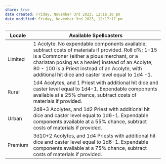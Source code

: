 ```yaml
---
share: true
date created: Friday, November 3rd 2023, 12:16:18 pm
date modified: Friday, November 3rd 2023, 12:17:17 pm
---
```



| **Locale**  | **Available Spellcasters**                                                                                                                                                                                                                                                                                         |
| ------- | -------------------------------------------------------------------------------------------------------------------------------------------------------------------------------------------------------------------------------------------------------------------------------------------------------------- |
| Limited | 1 Acolyte. No expendable components available, subtract costs of materials if provided. Roll d%; 1-15 is a Commoner (either a pious merchant, or a charlatan posing as a healer) instead of an Acolyte; 80 - 100 is a Priest instead of an Acolyte, with additional hit dice and caster level equal to 1d4 -1. |
| Rural   | 1d4 Acolytes, and 1 Priest with additional hit dice and caster level equal to 1d4-1. Expendable components available at a 25% chance, subtract costs of materials if provided.                                                                                                                                 |
| Urban   | 2d8+3 Acolytes, and 1d2 Priest with additional hit dice and caster level equal to 1d6-1. Expendable components available at a 55% chance, subtract costs of materials if provided.                                                                                                                             |
| Premium | 3d10+2 Acolytes, and 1d4 Priests with additional hit dice and caster level equal to 1d6-1. Expendable components available at a 75% chance, subtract costs of materials if provided.                                                                                                                           |